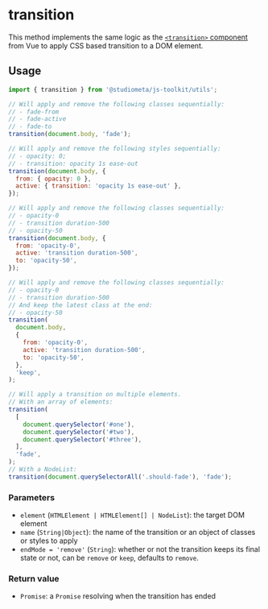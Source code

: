 # transition

This method implements the same logic as the [`<transition>` component](https://vuejs.org/v2/api/#transition) from Vue to apply CSS based transition to a DOM element.

## Usage

```js
import { transition } from '@studiometa/js-toolkit/utils';

// Will apply and remove the following classes sequentially:
// - fade-from
// - fade-active
// - fade-to
transition(document.body, 'fade');

// Will apply and remove the following styles sequentially:
// - opacity: 0;
// - transition: opacity 1s ease-out
transition(document.body, {
  from: { opacity: 0 },
  active: { transition: 'opacity 1s ease-out' },
});

// Will apply and remove the following classes sequentially:
// - opacity-0
// - transition duration-500
// - opacity-50
transition(document.body, {
  from: 'opacity-0',
  active: 'transition duration-500',
  to: 'opacity-50',
});

// Will apply and remove the following classes sequentially:
// - opacity-0
// - transition duration-500
// And keep the latest class at the end:
// - opacity-50
transition(
  document.body,
  {
    from: 'opacity-0',
    active: 'transition duration-500',
    to: 'opacity-50',
  },
  'keep',
);

// Will apply a transition on multiple elements.
// With an array of elements:
transition(
  [
    document.querySelector('#one'),
    document.querySelector('#two'),
    document.querySelector('#three'),
  ],
  'fade',
);
// With a NodeList:
transition(document.querySelectorAll('.should-fade'), 'fade');
```

### Parameters

- `element` (`HTMLElement | HTMLElement[] | NodeList`): the target DOM element
- `name` (`String|Object`): the name of the transition or an object of classes or styles to apply
- `endMode = 'remove'` (`String`): whether or not the transition keeps its final state or not, can be `remove` or `keep`, defaults to `remove`.

### Return value

- `Promise`: a `Promise` resolving when the transition has ended
